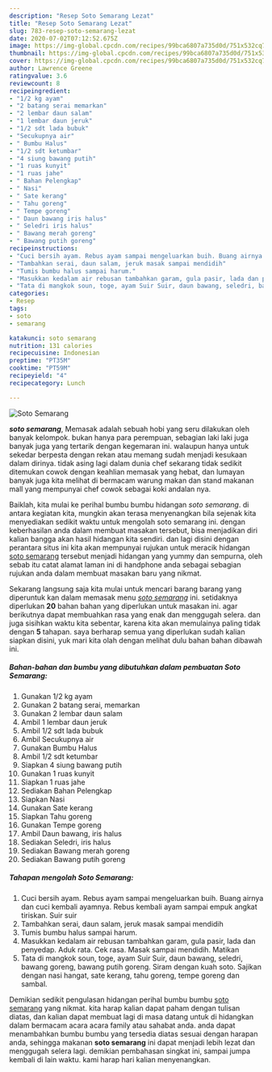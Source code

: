 ```yaml
---
description: "Resep Soto Semarang Lezat"
title: "Resep Soto Semarang Lezat"
slug: 783-resep-soto-semarang-lezat
date: 2020-07-02T07:12:52.675Z
image: https://img-global.cpcdn.com/recipes/99bca6807a735d0d/751x532cq70/soto-semarang-foto-resep-utama.jpg
thumbnail: https://img-global.cpcdn.com/recipes/99bca6807a735d0d/751x532cq70/soto-semarang-foto-resep-utama.jpg
cover: https://img-global.cpcdn.com/recipes/99bca6807a735d0d/751x532cq70/soto-semarang-foto-resep-utama.jpg
author: Lawrence Greene
ratingvalue: 3.6
reviewcount: 8
recipeingredient:
- "1/2 kg ayam"
- "2 batang serai memarkan"
- "2 lembar daun salam"
- "1 lembar daun jeruk"
- "1/2 sdt lada bubuk"
- "Secukupnya air"
- " Bumbu Halus"
- "1/2 sdt ketumbar"
- "4 siung bawang putih"
- "1 ruas kunyit"
- "1 ruas jahe"
- " Bahan Pelengkap"
- " Nasi"
- " Sate kerang"
- " Tahu goreng"
- " Tempe goreng"
- " Daun bawang iris halus"
- " Seledri iris halus"
- " Bawang merah goreng"
- " Bawang putih goreng"
recipeinstructions:
- "Cuci bersih ayam. Rebus ayam sampai mengeluarkan buih. Buang airnya dan cuci kembali ayamnya. Rebus kembali ayam sampai empuk angkat tiriskan. Suir suir"
- "Tambahkan serai, daun salam, jeruk masak sampai mendidih"
- "Tumis bumbu halus sampai harum."
- "Masukkan kedalam air rebusan tambahkan garam, gula pasir, lada dan penyedap. Aduk rata. Cek rasa. Masak sampai mendidih. Matikan"
- "Tata di mangkok soun, toge, ayam Suir Suir, daun bawang, seledri, bawang goreng, bawang putih goreng. Siram dengan kuah soto. Sajikan dengan nasi hangat, sate kerang, tahu goreng, tempe goreng dan sambal."
categories:
- Resep
tags:
- soto
- semarang

katakunci: soto semarang 
nutrition: 131 calories
recipecuisine: Indonesian
preptime: "PT35M"
cooktime: "PT59M"
recipeyield: "4"
recipecategory: Lunch

---
```



![Soto Semarang](https://img-global.cpcdn.com/recipes/99bca6807a735d0d/751x532cq70/soto-semarang-foto-resep-utama.jpg)

<b><i>soto semarang</i></b>, Memasak adalah sebuah hobi yang seru dilakukan oleh banyak kelompok. bukan hanya para perempuan, sebagian laki laki juga banyak juga yang tertarik dengan kegemaran ini. walaupun hanya untuk sekedar berpesta dengan rekan atau memang sudah menjadi kesukaan dalam dirinya. tidak asing lagi dalam dunia chef sekarang tidak sedikit ditemukan cowok dengan keahlian memasak yang hebat, dan lumayan banyak juga kita melihat di bermacam warung makan dan stand makanan mall yang mempunyai chef cowok sebagai koki andalan nya.



Baiklah, kita mulai ke perihal bumbu bumbu hidangan <i>soto semarang</i>. di antara kegiatan kita, mungkin akan terasa menyenangkan bila sejenak kita menyediakan sedikit waktu untuk mengolah soto semarang ini. dengan keberhasilan anda dalam membuat masakan tersebut, bisa menjadikan diri kalian bangga akan hasil hidangan kita sendiri. dan lagi disini dengan perantara situs ini kita akan mempunyai rujukan untuk meracik hidangan <u>soto semarang</u> tersebut menjadi hidangan yang yummy dan sempurna, oleh sebab itu catat alamat laman ini di handphone anda sebagai sebagian rujukan anda dalam membuat masakan baru yang nikmat.


Sekarang langsung saja kita mulai untuk mencari barang barang yang diperuntuk kan dalam memasak menu <u><i>soto semarang</i></u> ini. setidaknya diperlukan <b>20</b> bahan bahan yang diperlukan untuk masakan ini. agar berikutnya dapat membuahkan rasa yang enak dan menggugah selera. dan juga sisihkan waktu kita sebentar, karena kita akan memulainya paling tidak dengan <b>5</b> tahapan. saya berharap semua yang diperlukan sudah kalian siapkan disini, yuk mari kita olah dengan melihat dulu bahan bahan dibawah ini.

<!--inarticleads1-->

##### Bahan-bahan dan bumbu yang dibutuhkan dalam pembuatan Soto Semarang:

1. Gunakan 1/2 kg ayam
1. Gunakan 2 batang serai, memarkan
1. Gunakan 2 lembar daun salam
1. Ambil 1 lembar daun jeruk
1. Ambil 1/2 sdt lada bubuk
1. Ambil Secukupnya air
1. Gunakan  Bumbu Halus
1. Ambil 1/2 sdt ketumbar
1. Siapkan 4 siung bawang putih
1. Gunakan 1 ruas kunyit
1. Siapkan 1 ruas jahe
1. Sediakan  Bahan Pelengkap
1. Siapkan  Nasi
1. Gunakan  Sate kerang
1. Siapkan  Tahu goreng
1. Gunakan  Tempe goreng
1. Ambil  Daun bawang, iris halus
1. Sediakan  Seledri, iris halus
1. Sediakan  Bawang merah goreng
1. Sediakan  Bawang putih goreng




<!--inarticleads2-->

##### Tahapan mengolah Soto Semarang:

1. Cuci bersih ayam. Rebus ayam sampai mengeluarkan buih. Buang airnya dan cuci kembali ayamnya. Rebus kembali ayam sampai empuk angkat tiriskan. Suir suir
1. Tambahkan serai, daun salam, jeruk masak sampai mendidih
1. Tumis bumbu halus sampai harum.
1. Masukkan kedalam air rebusan tambahkan garam, gula pasir, lada dan penyedap. Aduk rata. Cek rasa. Masak sampai mendidih. Matikan
1. Tata di mangkok soun, toge, ayam Suir Suir, daun bawang, seledri, bawang goreng, bawang putih goreng. Siram dengan kuah soto. Sajikan dengan nasi hangat, sate kerang, tahu goreng, tempe goreng dan sambal.




Demikian sedikit pengulasan hidangan perihal bumbu bumbu <u>soto semarang</u> yang nikmat. kita harap kalian dapat paham dengan tulisan diatas, dan kalian dapat membuat lagi di masa datang untuk di hidangkan dalam bermacam acara acara family atau sahabat anda. anda dapat menambahkan bumbu bumbu yang tersedia diatas sesuai dengan harapan anda, sehingga makanan <b>soto semarang</b> ini dapat menjadi lebih lezat dan menggugah selera lagi. demikian pembahasan singkat ini, sampai jumpa kembali di lain waktu. kami harap hari kalian menyenangkan.
